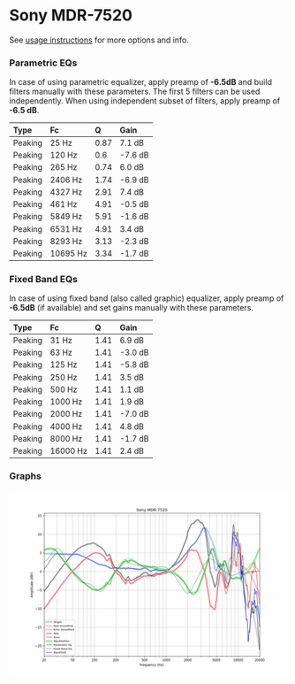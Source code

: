 # Sony MDR-7520
See [usage instructions](https://github.com/jaakkopasanen/AutoEq#usage) for more options and info.

### Parametric EQs
In case of using parametric equalizer, apply preamp of **-6.5dB** and build filters manually
with these parameters. The first 5 filters can be used independently.
When using independent subset of filters, apply preamp of **-6.5 dB**.

| Type    | Fc       |    Q | Gain    |
|:--------|:---------|:-----|:--------|
| Peaking | 25 Hz    | 0.87 | 7.1 dB  |
| Peaking | 120 Hz   | 0.6  | -7.6 dB |
| Peaking | 265 Hz   | 0.74 | 6.0 dB  |
| Peaking | 2406 Hz  | 1.74 | -6.9 dB |
| Peaking | 4327 Hz  | 2.91 | 7.4 dB  |
| Peaking | 461 Hz   | 4.91 | -0.5 dB |
| Peaking | 5849 Hz  | 5.91 | -1.6 dB |
| Peaking | 6531 Hz  | 4.91 | 3.4 dB  |
| Peaking | 8293 Hz  | 3.13 | -2.3 dB |
| Peaking | 10695 Hz | 3.34 | -1.7 dB |

### Fixed Band EQs
In case of using fixed band (also called graphic) equalizer, apply preamp of **-6.5dB**
(if available) and set gains manually with these parameters.

| Type    | Fc       |    Q | Gain    |
|:--------|:---------|:-----|:--------|
| Peaking | 31 Hz    | 1.41 | 6.9 dB  |
| Peaking | 63 Hz    | 1.41 | -3.0 dB |
| Peaking | 125 Hz   | 1.41 | -5.8 dB |
| Peaking | 250 Hz   | 1.41 | 3.5 dB  |
| Peaking | 500 Hz   | 1.41 | 1.1 dB  |
| Peaking | 1000 Hz  | 1.41 | 1.9 dB  |
| Peaking | 2000 Hz  | 1.41 | -7.0 dB |
| Peaking | 4000 Hz  | 1.41 | 4.8 dB  |
| Peaking | 8000 Hz  | 1.41 | -1.7 dB |
| Peaking | 16000 Hz | 1.41 | 2.4 dB  |

### Graphs
![](./Sony%20MDR-7520.png)